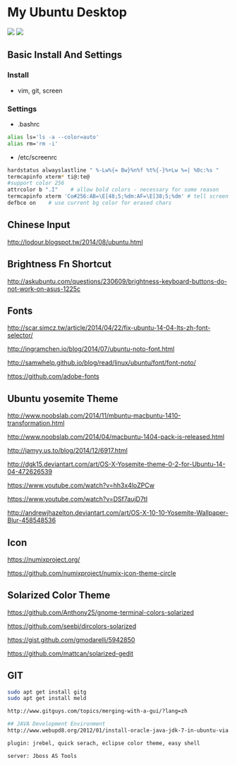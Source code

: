 My Ubuntu Desktop
===
<img src="https://raw.githubusercontent.com/jenghung/my-ubuntu-desktop/master/screenshots/screenshot1.png">

<img src="https://raw.githubusercontent.com/jenghung/my-ubuntu-desktop/master/screenshots/screenshot2.png">

## Basic Install And Settings
### Install 
* vim, git, screen

### Settings
* .bashrc
```sh
alias ls='ls -a --color=auto'
alias rm='rm -i'
```
* /etc/screenrc
```sh
hardstatus alwayslastline " %-Lw%{= Bw}%n%f %t%{-}%+Lw %=| %0c:%s "
termcapinfo xterm* ti@:te@
#support color 256
attrcolor b ".I"    # allow bold colors - necessary for some reason
termcapinfo xterm 'Co#256:AB=\E[48;5;%dm:AF=\E[38;5;%dm' # tell screen how to set colors. AB = background, AF=foreground
defbce on    # use current bg color for erased chars
```

## Chinese Input
http://lodour.blogspot.tw/2014/08/ubuntu.html

## Brightness Fn Shortcut
http://askubuntu.com/questions/230609/brightness-keyboard-buttons-do-not-work-on-asus-1225c

## Fonts
http://scar.simcz.tw/article/2014/04/22/fix-ubuntu-14-04-lts-zh-font-selector/

http://ingramchen.io/blog/2014/07/ubuntu-noto-font.html

http://samwhelp.github.io/blog/read/linux/ubuntu/font/font-noto/

https://github.com/adobe-fonts

## Ubuntu yosemite Theme
http://www.noobslab.com/2014/11/mbuntu-macbuntu-1410-transformation.html

http://www.noobslab.com/2014/04/macbuntu-1404-pack-is-released.html

http://jamyy.us.to/blog/2014/12/6917.html

http://dgk15.deviantart.com/art/OS-X-Yosemite-theme-0-2-for-Ubuntu-14-04-472626539

https://www.youtube.com/watch?v=hh3x4loZPCw

https://www.youtube.com/watch?v=DSf7aujD7tI

http://andrewjhazelton.deviantart.com/art/OS-X-10-10-Yosemite-Wallpaper-Blur-458548536

## Icon
https://numixproject.org/

https://github.com/numixproject/numix-icon-theme-circle

## Solarized Color Theme
https://github.com/Anthony25/gnome-terminal-colors-solarized

https://github.com/seebi/dircolors-solarized

https://gist.github.com/gmodarelli/5942850

https://github.com/mattcan/solarized-gedit

## GIT
```sh
sudo apt get install gitg
sudo apt get install meld

http://www.gitguys.com/topics/merging-with-a-gui/?lang=zh

## JAVA Development Environment
http://www.webupd8.org/2012/01/install-oracle-java-jdk-7-in-ubuntu-via.html

plugin: jrebel, quick serach, eclipse color theme, easy shell

server: Jboss AS Tools
